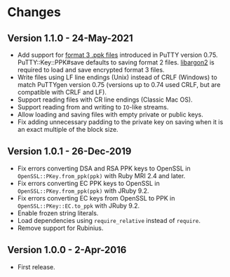 # Changes #

## Version 1.1.0 - 24-May-2021 ##

* Add support for [format 3 .ppk files](https://www.chiark.greenend.org.uk/~sgtatham/putty/wishlist/ppk3.html)
  introduced in PuTTY version 0.75. PuTTY::Key::PPK#save defaults to saving
  format 2 files. [libargon2](https://github.com/P-H-C/phc-winner-argon2) is
  required to load and save encrypted format 3 files.
* Write files using LF line endings (Unix) instead of CRLF (Windows) to match
  PuTTYgen version 0.75 (versions up to 0.74 used CRLF, but are compatible with
  CRLF and LF).
* Support reading files with CR line endings (Classic Mac OS).
* Support reading from and writing to `IO`-like streams.
* Allow loading and saving files with empty private or public keys.
* Fix adding unnecessary padding to the private key on saving when it is an
  exact multiple of the block size.


## Version 1.0.1 - 26-Dec-2019 ##

* Fix errors converting DSA and RSA PPK keys to OpenSSL in
  `OpenSSL::PKey.from_ppk(ppk)` with Ruby MRI 2.4 and later.
* Fix errors converting EC PPK keys to OpenSSL in
  `OpenSSL::PKey.from_ppk(ppk)` with JRuby 9.2.
* Fix errors converting EC keys from OpenSSL to PPK in
  `OpenSSL::PKey::EC.to_ppk` with JRuby 9.2.
* Enable frozen string literals.
* Load dependencies using `require_relative` instead of `require`.
* Remove support for Rubinius.


## Version 1.0.0 - 2-Apr-2016 ##

* First release.
